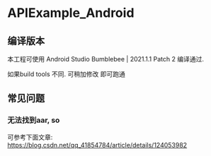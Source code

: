 # APIExample_Android

## 编译版本

本工程可使用 Android Studio Bumblebee | 2021.1.1 Patch 2 编译通过.

如果build tools 不同. 可稍加修改 即可跑通

##  常见问题

### 无法找到aar, so

可参考下面文章: https://blog.csdn.net/qq_41854784/article/details/124053982
